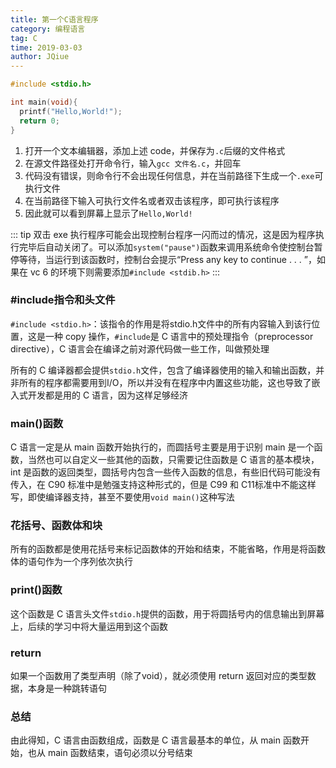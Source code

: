 ```yaml
---
title: 第一个C语言程序
category: 编程语言
tag: C
time: 2019-03-03
author: JQiue
---
```


```c
#include <stdio.h>

int main(void){
  printf("Hello,World!");
  return 0;
}
```

1. 打开一个文本编辑器，添加上述 code，并保存为`.c`后缀的文件格式
2. 在源文件路径处打开命令行，输入`gcc 文件名.c`，并回车
3. 代码没有错误，则命令行不会出现任何信息，并在当前路径下生成一个`.exe`可执行文件
4. 在当前路径下输入可执行文件名或者双击该程序，即可执行该程序
5. 因此就可以看到屏幕上显示了`Hello,World!`

::: tip
双击 exe 执行程序可能会出现控制台程序一闪而过的情况，这是因为程序执行完毕后自动关闭了。可以添加`system("pause")`函数来调用系统命令使控制台暂停等待，当运行到该函数时，控制台会提示“Press any key to continue . . . ”，如果在 vc 6 的环境下则需要添加`#include <stdib.h>`
:::

### #include指令和头文件

`#include <stdio.h>`：该指令的作用是将stdio.h文件中的所有内容输入到该行位置，这是一种 copy 操作，`#include`是 C 语言中的预处理指令（preprocessor directive），C 语言会在编译之前对源代码做一些工作，叫做预处理

所有的 C 编译器都会提供`stdio.h`文件，包含了编译器使用的输入和输出函数，并非所有的程序都需要用到I/O，所以并没有在程序中内置这些功能，这也导致了嵌入式开发都是用的 C 语言，因为这样足够经济

### main()函数

C 语言一定是从 main 函数开始执行的，而圆括号主要是用于识别 main 是一个函数，当然也可以自定义一些其他的函数，只需要记住函数是 C 语言的基本模块，int 是函数的返回类型，圆括号内包含一些传入函数的信息，有些旧代码可能没有传入，在 C90 标准中是勉强支持这种形式的，但是 C99 和 C11标准中不能这样写，即使编译器支持，甚至不要使用`void main()`这种写法

### 花括号、函数体和块

所有的函数都是使用花括号来标记函数体的开始和结束，不能省略，作用是将函数体的语句作为一个序列依次执行

### print()函数

这个函数是 C 语言头文件`stdio.h`提供的函数，用于将圆括号内的信息输出到屏幕上，后续的学习中将大量运用到这个函数

### return

如果一个函数用了类型声明（除了void），就必须使用 return 返回对应的类型数据，本身是一种跳转语句

### 总结

由此得知，C 语言由函数组成，函数是 C 语言最基本的单位，从 main 函数开始，也从 main 函数结束，语句必须以分号结束


